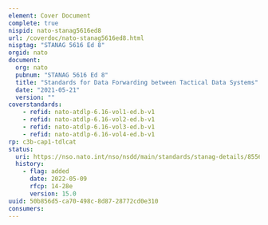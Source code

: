 ```yaml
---
element: Cover Document
complete: true
nispid: nato-stanag5616ed8
url: /coverdoc/nato-stanag5616ed8.html
nisptag: "STANAG 5616 Ed 8"
orgid: nato
document:
  org: nato
  pubnum: "STANAG 5616 Ed 8"
  title: "Standards for Data Forwarding between Tactical Data Systems"
  date: "2021-05-21"
  version: ""
coverstandards:
    - refid: nato-atdlp-6.16-vol1-ed.b-v1
    - refid: nato-atdlp-6.16-vol2-ed.b-v1
    - refid: nato-atdlp-6.16-vol3-ed.b-v1
    - refid: nato-atdlp-6.16-vol4-ed.b-v1
rp: c3b-cap1-tdlcat
status:
  uri: https://nso.nato.int/nso/nsdd/main/standards/stanag-details/8556/EN
  history: 
    - flag: added
      date: 2022-05-09
      rfcp: 14-28e
      version: 15.0
uuid: 50b856d5-ca70-498c-8d87-28772cd0e310
consumers:
---
```

